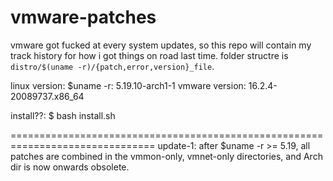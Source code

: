 # vmware-patches

vmware got fucked at every system updates, so this repo will contain my track 
history for how i got things on road last time. folder structre is 
`distro/$(uname -r)/{patch,error,version}_file`.


linux version: $uname -r: 5.19.10-arch1-1
vmware version: 16.2.4-20089737.x86_64

install??: $ bash install.sh


===============================================================================
update-1: after $uname -r >= 5.19, all patches are combined in the vmmon-only, 
            vmnet-only directories, and Arch dir is now onwards obsolete.


